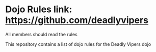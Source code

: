 Dojo Rules
link: https://github.com/deadlyvipers
==========
All members should read the rules

This repository contains a list of dojo rules for the Deadly Vipers dojo

